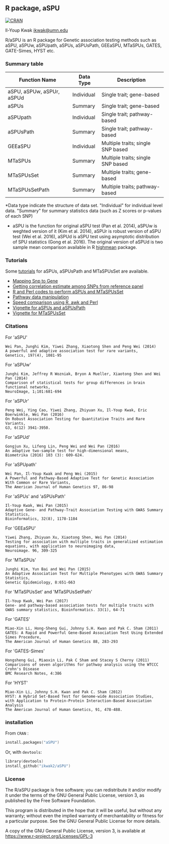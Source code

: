 ## R package, aSPU

[![CRAN](http://www.r-pkg.org/badges/version/aSPU)](https://CRAN.R-project.org/package=aSPU)


Il-Youp Kwak <ikwak@umn.edu>

R/aSPU is an R package for Genetic association testing methods such as aSPU, aSPUw, aSPUpath, aSPUs, aSPUsPath, GEEaSPU, MTaSPUs, GATES, GATE-Simes, HYST etc.

### Summary table 

| Function Name         | Data Type  | Description                                    |
|-----------------------|------------|------------------------------------------------|
| aSPU, aSPUw, aSPUr, aSPUd    | Individual | Single trait; gene-based                       |
| aSPUs                 | Summary    | Single trait; gene-based                       |
| aSPUpath              | Individual | Single trait; pathway-based                    |
| aSPUsPath             | Summary    | Single trait; pathway-based                    |
| GEEaSPU               | Individual | Multiple traits; single SNP based              |
| MTaSPUs               | Summary    | Multiple traits; single SNP based              |
| MTaSPUsSet            | Summary    | Multiple traits; gene-based                    |
| MTaSPUsSetPath        | Summary    | Multiple traits; pathway-based                 |


*Data type indicate the structure of data set. "Individual" for individual level data. "Summary" for summary statistics data (such as Z scores or p-values of each SNP) 

* aSPU is the function for original aSPU test (Pan et al. 2014), aSPUw is weghted version of it (Kim et al. 2014), aSPUr is robust version of aSPU test (Wei et al. 2016), aSPUd is aSPU test using asymptotic distribution of SPU statistics (Gong et al. 2016). The original version of aSPUd is two sample mean comparison available in R [highmean](https://cran.r-project.org/web/packages/highmean/index.html) package.

### Tutorials 

Some [tutorials](https://github.com/ikwak2/aSPU_tutorials) for aSPUs, aSPUsPath and MTaSPUsSet are available. 
 - [Mapping Snp to Gene](http://www.tc.umn.edu/~ikwak/tutorials/mappingSnpToGene2.html)
 - [Getting correlation estimate among SNPs from reference panel](http://www.tc.umn.edu/~ikwak/tutorials/CorrFromRef.html)
 - [R and Perl codes to perform aSPUs and MTaSPUsSet](http://www.tc.umn.edu/~ikwak/tutorials/ForMTgenes.html)
 - [Pathway data manipulation](http://www.tc.umn.edu/~ikwak/tutorials/pathwayMani.html)
 - [Speed comparison using R, awk and Perl](http://www.tc.umn.edu/~ikwak/tutorials/SpeedComp.html)
 - [Vignette for aSPUs and aSPUsPath](http://www.tc.umn.edu/~ikwak/tutorials/aSPUstat.html)
 - [Vignette for MTaSPUsSet](http://www.tc.umn.edu/~ikwak/tutorials/MTaSPUsSet.html)

### Citations

For 'aSPU'
```
Wei Pan, Junghi Kim, Yiwei Zhang, Xiaotong Shen and Peng Wei (2014)
A powerful and adaptive association test for rare variants,
Genetics, 197(4), 1081-95
```

For 'aSPUw'
```
Junghi Kim, Jeffrey R Wozniak, Bryon A Mueller, Xiaotong Shen and Wei Pan (2014)
Comparison of statistical tests for group differences in brain functional networks,
NeuroImage, 1;101:681-694
```

For 'aSPUr'
```
Peng Wei, Ying Cao, Yiwei Zhang, Zhiyuan Xu, Il-Youp Kwak, Eric Boerwinkle, Wei Pan (2016)
On Robust Association Testing for Quantitative Traits and Rare Variants, 
G3, 6(12) 3941-3950. 
```

For 'aSPUd'
```
Gongjun Xu, Lifeng Lin, Peng Wei and Wei Pan (2016) 
An adaptive two-sample test for high-dimensional means, 
Biometrika (2016) 103 (3): 609-624.
```

For 'aSPUpath'
```
Wei Pan, Il-Youp Kwak and Peng Wei (2015)
A Powerful and Pathway-Based Adaptive Test for Genetic Association With Common or Rare Variants,
The American Journal of Human Genetics 97, 86-98
```

For 'aSPUs' and 'aSPUsPath'
```
Il-Youp Kwak, Wei Pan (2015)
Adaptive Gene- and Pathway-Trait Association Testing with GWAS Summary Statistics,
Bioinformatics, 32(8), 1178-1184
```

For 'GEEaSPU'
```
Yiwei Zhang, Zhiyuan Xu, Xiaotong Shen, Wei Pan (2014)
Testing for association with multiple traits in generalized estimation equations, with application to neuroimaging data,
Neuroimage. 96, 309-325
```

For 'MTaSPUs'
```
Junghi Kim, Yun Bai and Wei Pan (2015)
An Adaptive Association Test for Multiple Phenotypes with GWAS Summary Statistics,
Genetic Epidemiology, 8:651-663
```

For 'MTaSPUsSet' and 'MTaSPUsSetPath'
```
Il-Youp Kwak, Wei Pan (2017)
Gene- and pathway-based association tests for multiple traits with GWAS summary statistics, Bioinformatics. 33(1), 64-71
```


For 'GATES'
```
Miao-Xin Li, Hong-Sheng Gui, Johnny S.H. Kwan and Pak C. Sham (2011)
GATES: A Rapid and Powerful Gene-Based Association Test Using Extended Simes Procedure,
The American Journal of Human Genetics 88, 283-293
```

For 'GATES-Simes'
```
Hongsheng Gui, Miaoxin Li, Pak C Sham and Stacey S Cherny (2011)
Comparisons of seven algorithms for pathway analysis using the WTCCC Crohn's Disease
BMC Research Notes, 4:386
```

For 'HYST'
```
Miao-Xin Li, Johnny S.H. Kwan and Pak C. Sham (2012)
HYST: A Hybrid Set-Based Test for Genome-wide Association Studies, with Application to Protein-Protein Interaction-Based Association Analysis
The American Journal of Human Genetics, 91, 478-488.
```



### installation
From `CRAN` :
```S
install.packages("aSPU")
```

Or, with `devtools`:
```S
library(devtools)
install_github("ikwak2/aSPU")
```


### License

The R/aSPU package is free software; you can redistribute it and/or
modify it under the terms of the GNU General Public License,
version 3, as published by the Free Software Foundation.

This program is distributed in the hope that it will be useful, but
without any warranty; without even the implied warranty of
merchantability or fitness for a particular purpose.  See the GNU
General Public License for more details.

A copy of the GNU General Public License, version 3, is available at
<https://www.r-project.org/Licenses/GPL-3>
